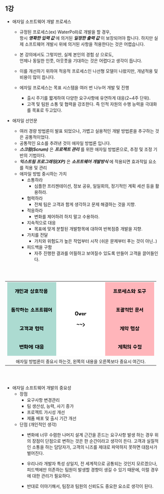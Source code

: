## 1강

* 애자일 소프트웨어 개발 프로세스
    * 규정된 프로세스(ex) WaterPoll)로 개발을 할 경우,  
      항시 _**명확한 입력 값**_ 에 의거된 _**일정한 출력 값**_ 이 보장되어야 합니다.
      하지만 실제 소프트웨어 개발시 위에 의거된 사항을 적용한다는 것은 어렵습니다.
      
    * 본 강의에서도 그렇지만, 실제 본인의 경험 상 으로도,  
      언제나 동일한 인풋, 아웃풋을 기대하는 것은 어렵다고 생각이 듭니다.
      
    * 이를 개선하기 위하여 적응적 프로세스인 나선형 모델이 나왔지만, 개념적용 및 비용이 많이 듭니다.
    
    * 에자일 프로세스는 목표 시스템을 여러 번 나누어 개발 및 진행
        * 출시 주기를 짧게하여 다양한 요구사항에 유연하게 대응(2~4주 단위).
        * 고객 및 팀원 소통 및 협력을 강조한다. 즉 인적 자원의 수행 능력을 극대화를 목표로 두고있다.    
              
 
* 애자일 선언문
    * 여러 경량 방법론이 발표 되었으나, 가볍고 실용적인 개발 방법론을 추구하는 것은 공통적이었다.
    * 공통적인 요소를 추려낸 것이 애자일 방법론 입니다.
    * _**스크럼(Scrum)**_ 은 _**프로젝트 관리**_ 를 위한 애자일 방법론으로, 추정 및 조정 기반의 기법이다.
    * _**익스트림 프로그래밍(XP)**_ 은 _**소프트웨어 개발방식**_ 에 적용되면 효과적일 요소를 적용 및 관리
    * 애자일 방법 중시하는 가치
        * 소통하라  
            * 심플한 프리젠테이션, 정보 공유, 일일회의, 정기적인 계획 세션 등을 활용하라.
        * 협력하라
            * 전체 팀은 고객과 함게 생각하고 문제 해결하는 것을 지향.
        * 적응하라
            * 변화를 제어하려 하지 말고 수용하라.
        * 지속적으로 대응
            * 목표에 맞게 분할된 개발항목에 대하여 반복점증 개발을 지향.
        * 가치를 전달
            * 가치와 위험도가 높은 작업부터 시작 (쉬운 문제부터 푸는 것이 아닌..)
        * 피드백을 구함
            * 자주 진행한 결과를 어필하고 보여질수 있도록 만들어 고객을 끌어들인다.  
<br/>              
<br/>
<center>

||
| :-------------: |
|![애자일 방법론이 중요시 하는것](/image/Lecture1/Lecture1_importantAgileElement.png) |  
|  애자일 방법론이 중요시 하는것, 왼쪽의 내용을 오른쪽보다 중요시 여긴다. |  

</center>
<br/>
<br/>    
        
* 애자일 소프트웨어 개발의 중요성
    * 장점
        * 요구사항 변경관리
        * 팀 생산성, 능력, 사기 증가
        * 프로젝트 가시성 개선
        * 제품 배포 및 출시 기간 개선
    * 단점 (개인적인 생각)
        * 변화에 너무 수렴한 나머지 설계 근간을 흔드는 요구사항 발생 하는 경우 위의 장점이 단점으로 
          변하는 것은 한 순간이라고 생각이 든다. 고객과 실질적인 소통을 하는 담당자가, 고객의 니즈를 제대로 파악하지 못하면 대참사가 벌어진다.
        * 우리나라 개발자 특성 상일지, 전 세계적으로 공통되는 것인지 모르겠으나, 
          피드백에만 의존하는 팀원이 발생할 경향이 생길 수 있기 때문에, 이럴 경우에 대한 관리가 필요하다.
            
        * 반대로 이야기해서, 팀장과 팀원의 신뢰도도 중요한 요소로 생각이 된다.     
     
